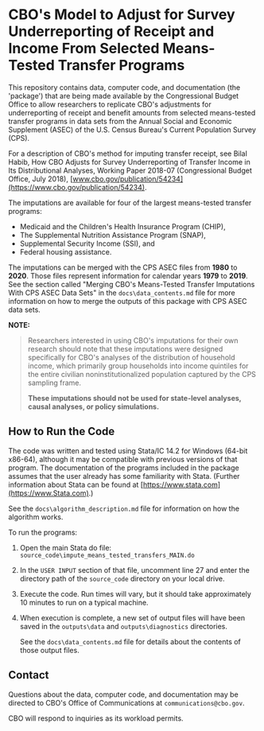 # CBO's Model to Adjust for Survey Underreporting of Receipt and Income From Selected Means-Tested Transfer Programs

This repository contains data, computer code, and documentation (the 'package') that are
being made available by the Congressional Budget Office to allow
researchers to replicate CBO's adjustments for underreporting of receipt and benefit
amounts from selected means-tested transfer programs in data sets from 
the Annual Social and Economic Supplement (ASEC) of the U.S. Census Bureau's Current
Population Survey (CPS).

For a description of CBO's method for imputing transfer receipt, see Bilal Habib,
How CBO Adjusts for Survey Underreporting of Transfer Income in Its
Distributional Analyses, Working Paper 2018-07 (Congressional Budget Office, July 2018), 
[www.cbo.gov/publication/54234](https://www.cbo.gov/publication/54234).

The imputations are available for four of the largest means-tested transfer
programs: 
* Medicaid and the Children's Health Insurance Program (CHIP),
* The Supplemental Nutrition Assistance Program (SNAP),
* Supplemental Security Income (SSI), and
* Federal housing assistance.

The imputations can be merged with the CPS ASEC files from **1980** to **2020**. Those
files represent information for calendar years **1979** to **2019**. See the section
called "Merging CBO's Means-Tested Transfer Imputations With CPS ASEC Data Sets" in the
`docs\data_contents.md` file for more information on how to merge the outputs of this
package with CPS ASEC data sets.

**NOTE:**   
> Researchers interested in using CBO's imputations for their own research should note that
> these imputations were designed specifically for CBO's analyses of the distribution of
> household income, which primarily group households into income quintiles for the entire
> civilian noninstitutionalized population captured by the CPS sampling frame.
> 
> **These imputations should not be used for state-level analyses, causal analyses, or
> policy simulations.**


## How to Run the Code
The code was written and tested using Stata/IC 14.2 for Windows (64-bit x86-64), although
it may be compatible with previous versions of that program. The documentation of the
programs included in the package assumes that the user already has some familiarity with
Stata. (Further information about Stata can be found at [https://www.stata.com](https://www.Stata.com).)

See the `docs\algorithm_description.md` file for information on how the algorithm works.

To run the programs:
1. Open the main Stata do file: `source_code\impute_means_tested_transfers_MAIN.do`

2. In the `USER INPUT` section of that file, uncomment line 27 and enter the directory
   path of the `source_code` directory on your local drive.

3. Execute the code. Run times will vary, but it should take approximately 10 minutes to
   run on a typical machine.

4. When execution is complete, a new set of output files will have been saved in the
   `outputs\data` and `outputs\diagnostics` directories.

   See the `docs\data_contents.md` file for details about the contents of those output files.

## Contact
Questions about the data, computer code, and documentation may be directed to CBO's
Office of Communications at `communications@cbo.gov`.

CBO will respond to inquiries as its workload permits.
